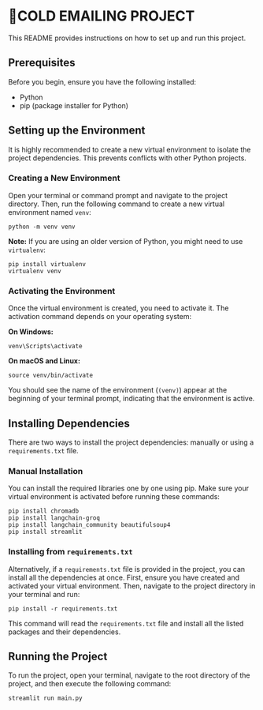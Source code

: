 # 📧COLD EMAILING PROJECT

This README provides instructions on how to set up and run this project.

## Prerequisites

Before you begin, ensure you have the following installed:

* Python
* pip (package installer for Python)

## Setting up the Environment

It is highly recommended to create a new virtual environment to isolate the project dependencies. This prevents conflicts with other Python projects.

### Creating a New Environment

Open your terminal or command prompt and navigate to the project directory. Then, run the following command to create a new virtual environment named `venv`:

    python -m venv venv

**Note:** If you are using an older version of Python, you might need to use `virtualenv`:

    pip install virtualenv
    virtualenv venv

### Activating the Environment

Once the virtual environment is created, you need to activate it. The activation command depends on your operating system:

**On Windows:**

    venv\Scripts\activate

**On macOS and Linux:**

    source venv/bin/activate

You should see the name of the environment (`(venv)`) appear at the beginning of your terminal prompt, indicating that the environment is active.

## Installing Dependencies

There are two ways to install the project dependencies: manually or using a `requirements.txt` file.

### Manual Installation

You can install the required libraries one by one using pip. Make sure your virtual environment is activated before running these commands:

    pip install chromadb
    pip install langchain-groq
    pip install langchain_community beautifulsoup4
    pip install streamlit

### Installing from `requirements.txt`

Alternatively, if a `requirements.txt` file is provided in the project, you can install all the dependencies at once. First, ensure you have created and activated your virtual environment. Then, navigate to the project directory in your terminal and run:

    pip install -r requirements.txt

This command will read the `requirements.txt` file and install all the listed packages and their dependencies.

## Running the Project

To run the project, open your terminal, navigate to the root directory of the project, and then execute the following command:

    streamlit run main.py
